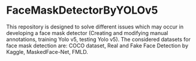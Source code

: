 # FaceMaskDetectorByYOLOv5
This repository is designed to solve different issues which may occur in developing a face mask detector (Creating and modifying manual annotations, training Yolo v5, testing Yolo v5). The considered datasets for face mask detection are: COCO dataset, Real and Fake Face Detection by Kaggle, MaskedFace-Net, FMLD.
